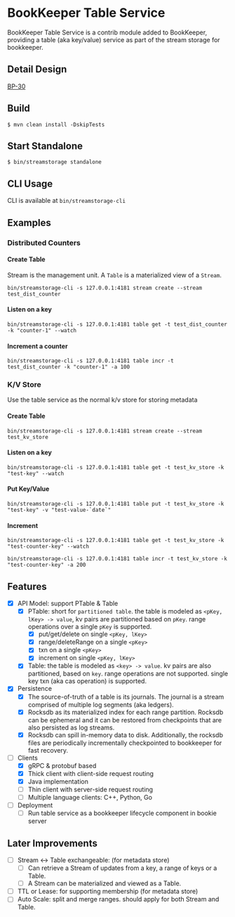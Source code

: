 # BookKeeper Table Service

BookKeeper Table Service is a contrib module added to BookKeeper, providing a table (aka key/value) service as part of the stream storage for bookkeeper.

## Detail Design

[BP-30](https://docs.google.com/document/d/155xAwWv5IdOitHh1NVMEwCMGgB28M3FyMiQSxEpjE-Y/edit#heading=h.56rbh52koe3f)

## Build

```
$ mvn clean install -DskipTests
```

## Start Standalone

```
$ bin/streamstorage standalone
```

## CLI Usage

CLI is available at `bin/streamstorage-cli`

## Examples

### Distributed Counters

#### Create Table

Stream is the management unit. A `Table` is a materialized view of a `Stream`.

```
bin/streamstorage-cli -s 127.0.0.1:4181 stream create --stream test_dist_counter

```

#### Listen on a key

```
bin/streamstorage-cli -s 127.0.0.1:4181 table get -t test_dist_counter -k "counter-1" --watch
```

#### Increment a counter

```
bin/streamstorage-cli -s 127.0.0.1:4181 table incr -t test_dist_counter -k "counter-1" -a 100
```

### K/V Store

Use the table service as the normal k/v store for storing metadata

#### Create Table

```
bin/streamstorage-cli -s 127.0.0.1:4181 stream create --stream test_kv_store
```

#### Listen on a key

```
bin/streamstorage-cli -s 127.0.0.1:4181 table get -t test_kv_store -k "test-key" --watch
```

#### Put Key/Value

```
bin/streamstorage-cli -s 127.0.0.1:4181 table put -t test_kv_store -k "test-key" -v "test-value-`date`"
```

#### Increment

```
bin/streamstorage-cli -s 127.0.0.1:4181 table get -t test_kv_store -k "test-counter-key" --watch
```

```
bin/streamstorage-cli -s 127.0.0.1:4181 table incr -t test_kv_store -k "test-counter-key" -a 200
```

## Features

- [x] API Model: support PTable & Table
    - [x] PTable: short for `partitioned table`. the table is modeled as `<pKey, lKey> -> value`, kv pairs are partitioned based on `pKey`. range operations over a single `pKey` is supported.
        - [x] put/get/delete on single `<pKey, lKey>`
        - [x] range/deleteRange on a single `<pKey>`
        - [x] txn on a single `<pKey>`
        - [x] increment on single `<pKey, lKey>`
    - [x] Table: the table is modeled as `<key> -> value`. kv pairs are also partitioned, based on `key`. range operations are not supported. single key txn (aka cas operation) is supported.
- [x] Persistence
    - [x] The source-of-truth of a table is its journals. The journal is a stream comprised of multiple log segments (aka ledgers).
    - [x] Rocksdb as its materialized index for each range partition. Rocksdb can be ephemeral and it can be restored from checkpoints that are also persisted as log streams.
    - [x] Rocksdb can spill in-memory data to disk. Additionally, the rocksdb files are periodically incrementally checkpointed to bookkeeper for fast recovery.
- [ ] Clients
    - [x] gRPC & protobuf based
    - [x] Thick client with client-side request routing
    - [x] Java implementation
    - [ ] Thin client with server-side request routing
    - [ ] Multiple language clients: C++, Python, Go
- [ ] Deployment
    - [ ] Run table service as a bookkeeper lifecycle component in bookie server

## Later Improvements

- [ ] Stream <-> Table exchangeable: (for metadata store)
    - [ ] Can retrieve a Stream of updates from a key, a range of keys or a Table.
    - [ ] A Stream can be materialized and viewed as a Table.
- [ ] TTL or Lease: for supporting membership (for metadata store)
- [ ] Auto Scale: split and merge ranges. should apply for both Stream and Table.
